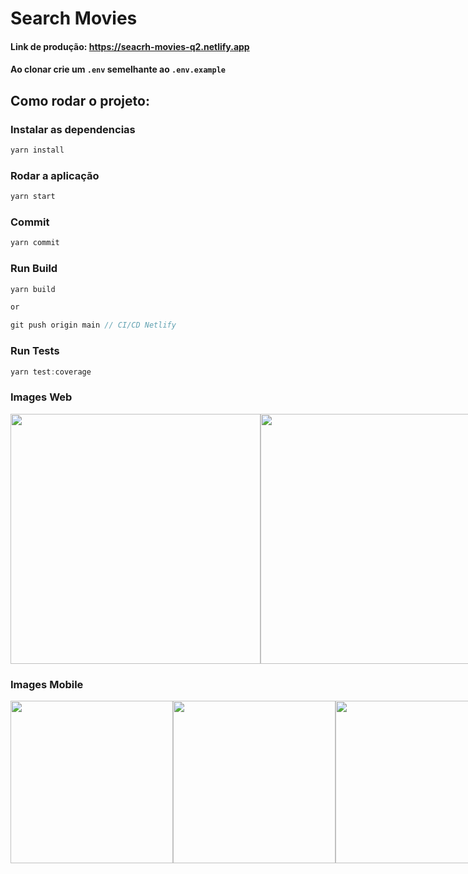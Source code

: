 # Search Movies

#### Link de produção: https://seacrh-movies-q2.netlify.app

#### Ao clonar crie um ``.env`` semelhante ao ``.env.example`` 

## Como rodar o projeto:

### Instalar as dependencias
`````js
yarn install
`````

### Rodar a aplicação
`````js
yarn start
`````

### Commit

`````js
yarn commit
`````

### Run Build

`````js
yarn build

or

git push origin main // CI/CD Netlify
`````

### Run Tests
`````js
yarn test:coverage
`````

### Images Web

<div style="display: flex;flex-direction: row;">
  <image src="./images/image1.png" style="width: 400px">
  <image src="./images/image2.png" style="width: 400px">
  <image src="./images/image3.png" style="width: 400px">
  <image src="./images/image4.png" style="width: 400px">
</div>
    
### Images Mobile

<div style="display: flex;flex-direction: row;">
  <image src="./images/image1-mobile.png" style="width: 260px">
  <image src="./images/image2-mobile.png" style="width: 260px">
  <image src="./images/image3-mobile.png" style="width: 260px">
  <image src="./images/image4-mobile.png" style="width: 260px">
</div>
